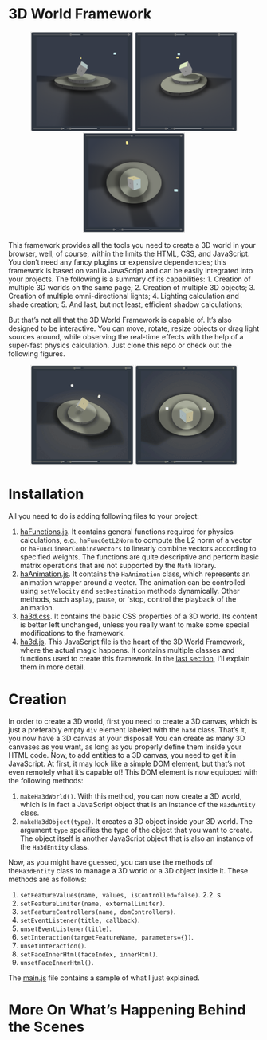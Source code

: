 # 3D World Framework
<p align="center">
	<img src="demo/01.PNG" height="200px">&#9;<img src="demo/02.PNG" height="200px">&#9;<img src="demo/03.PNG" height="200px">
</p>
This framework provides all the tools you need to create a 3D world in your browser, well, of course, within the limits the HTML, CSS, and JavaScript. You don’t need any fancy plugins or expensive dependencies; this framework is based on vanilla JavaScript and can be easily integrated into your projects. The following is a summary of its capabilities:
1. Creation of multiple 3D worlds on the same page;
2. Creation of multiple 3D objects;
3. Creation of multiple omni-directional lights;
4. Lighting calculation and shade creation;
5. And last, but not least, efficient shadow calculations;

But that’s not all that the 3D World Framework is capable of. It’s also designed to be interactive. You can move, rotate, resize objects or drag light sources around, while observing the real-time effects with the help of a super-fast physics calculation.  Just clone this repo or check out the following figures.
<p align="center">
	<img src="demo/01.gif" height="200px">&#9;<img src="demo/02.gif" height="200px">
</p>

# Installation
All you need to do is adding following files to your project:
1. [haFunctions.js](haFunctions.js). It contains general functions required for physics calculations, e.g., `haFuncGetL2Norm` to compute the L2 norm of a vector or `haFuncLinearCombineVectors` to linearly combine vectors according to specified weights. The functions are quite descriptive and perform basic matrix operations that are not supported by the `Math` library.
2. [haAnimation.js]( haAnimation.js). It contains the `HaAnimation` class, which represents an animation wrapper around a vector. The animation can be controlled using `setVelocity` and `setDestination` methods dynamically. Other methods, such as`play`, `pause`, or `stop, control the playback of the animation.
3. [ha3d.css](ha3d.css). It contains the basic CSS properties of a 3D world. Its content is better left unchanged, unless you really want to make some special modifications to the framework.
4. [ha3d.js]( ha3d.js). This JavaScript file is the heart of the 3D World Framework, where the actual magic happens. It contains multiple classes and functions used to create this framework. In the <a href="https://github.com/homayoun-afshari/ha-3d/blob/main/README.md#more-on-whats-happening-behind-the-scenes">last section</a>, I’ll explain them in more detail.

# Creation
In order to create a 3D world, first you need to create a 3D canvas, which is just a preferably empty `div` element labeled with the `ha3d` class. That’s it, you now have a 3D canvas at your disposal! You can create as many 3D canvases as you want, as long as you properly define them inside your HTML code. Now, to add entities to a 3D canvas, you need to get it in JavaScript. At first, it may look like a simple DOM element, but that’s not even remotely what it’s capable of! This DOM element is now equipped with the following methods:
1. `makeHa3dWorld()`. With this method, you can now create a 3D world, which is in fact a JavaScript object that is an instance of the `Ha3dEntity` class.
2. `makeHa3dObject(type)`. It creates a 3D object inside your 3D world. The argument `type` specifies the type of the object that you want to create. The object itself is another JavaScript object that is also an instance of the `Ha3dEntity` class.

Now, as you might have guessed, you can use the methods of the`Ha3dEntity` class to manage a 3D world or a 3D object inside it. These methods are as follows:
1. `setFeatureValues(name, values, isControlled=false)`.
2.2. s 	
3. `setFeatureLimiter(name, externalLimiter)`.
4. `setFeatureControllers(name, domControllers)`.
5. `setEventListener(title, callback)`.
6. `unsetEventListener(title)`.
7. `setInteraction(targetFeatureName, parameters={})`.
8. `unsetInteraction()`.
9. `setFaceInnerHtml(faceIndex, innerHtml)`.
10. `unsetFaceInnerHtml()`.

The [main.js](main.js) file contains a sample of what I just explained.

# More On What’s Happening Behind the Scenes

